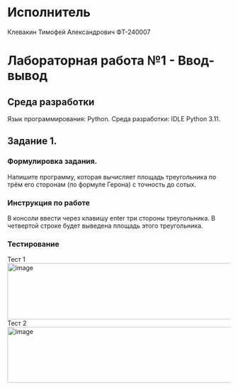 # Исполнитель

Клевакин Тимофей Александрович
ФТ-240007

# Лабораторная работа №1 - Ввод-вывод

## Среда разработки
Язык программирования: Python. 
Среда разработки: IDLE Python 3.11. 

## Задание 1. 
### Формулировка задания. 
Напишите программу, которая вычисляет площадь треугольника по трём его сторонам (по формуле Герона) с точность до сотых.
### Инструкция по работе
В консоли ввести через клавишу enter три стороны треугольника. В четвертой строке будет выведена площадь этого треугольника.
### Тестирование
Тест 1
<img width="974" height="127" alt="image" src="https://github.com/user-attachments/assets/320a42aa-e045-4a7a-86f1-654a3fb8c905" />
Тест 2
<img width="974" height="126" alt="image" src="https://github.com/user-attachments/assets/8e6b182c-218e-4936-96a4-16757b3b3b4a" />






